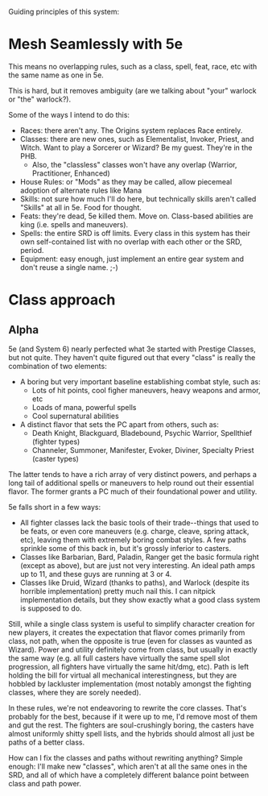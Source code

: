 Guiding principles of this system:

# Mesh Seamlessly with 5e

This means no overlapping rules, such as a class, spell, feat, race, etc with the same name as one in 5e.

This is hard, but it removes ambiguity (are we talking about "your" warlock or "the" warlock?).

Some of the ways I intend to do this:
+ Races: there aren't any. The Origins system replaces Race entirely.
+ Classes: there are new ones, such as Elementalist, Invoker, Priest, and Witch. Want to play a Sorcerer or Wizard? Be my guest. They're in the PHB.
  + Also, the "classless" classes won't have any overlap (Warrior, Practitioner, Enhanced)
+ House Rules: or "Mods" as they may be called, allow piecemeal adoption of alternate rules like Mana
+ Skills: not sure how much I'll do here, but technically skills aren't called "Skills" at all in 5e. Food for thought.
+ Feats: they're dead, 5e killed them. Move on. Class-based abilities are king (i.e. spells and maneuvers).
+ Spells: the entire SRD is off limits. Every class in this system has their own self-contained list with no overlap with each other or the SRD, period.
+ Equipment: easy enough, just implement an entire gear system and don't reuse a single name. ;-)





# Class approach

## Alpha

5e (and System 6) nearly perfected what 3e started with Prestige Classes, but not quite. They haven't quite figured out that every "class" is really the combination of two elements:
+ A boring but very important baseline establishing combat style, such as:
  + Lots of hit points, cool figher maneuvers, heavy weapons and armor, etc
  + Loads of mana, powerful spells
  + Cool supernatural abilities
+ A distinct flavor that sets the PC apart from others, such as:
  + Death Knight, Blackguard, Bladebound, Psychic Warrior, Spellthief (fighter types)
  + Channeler, Summoner, Manifester, Evoker, Diviner, Specialty Priest (caster types)

The latter tends to have a rich array of very distinct powers, and perhaps a long tail of additional spells or maneuvers to help round out their essential flavor. The former grants a PC much of their foundational power and utility.

5e falls short in a few ways:
+ All fighter classes lack the basic tools of their trade--things that used to be feats, or even core maneuvers (e.g. charge, cleave, spring attack, etc), leaving them with extremely boring combat styles. A few paths sprinkle some of this back in, but it's grossly inferior to casters.
+ Classes like Barbarian, Bard, Paladin, Ranger get the basic formula right (except as above), but are just not very interesting. An ideal path amps up to 11, and these guys are running at 3 or 4.
+ Classes like Druid, Wizard (thanks to paths), and Warlock (despite its horrible implementation) pretty much nail this. I can nitpick implementation details, but they show exactly what a good class system is supposed to do.

Still, while a single class system is useful to simplify character creation for new players, it creates the expectation that flavor comes primarily from class, not path, when the opposite is true (even for classes as vaunted as Wizard). Power and utility definitely come from class, but usually in exactly the same way (e.g. all full casters have virtually the same spell slot progression, all fighters have virtually the same hit/dmg, etc). Path is left holding the bill for virtual all mechanical interestingness, but they are hobbled by lackluster implementation (most notably amongst the fighting classes, where they are sorely needed).

In these rules, we're not endeavoring to rewrite the core classes. That's probably for the best, because if it were up to me, I'd remove most of them and gut the rest. The fighters are soul-crushingly boring, the casters have almost uniformly shitty spell lists, and the hybrids should almost all just be paths of a better class.

How can I fix the classes and paths without rewriting anything? Simple enough: I'll make new "classes", which aren't at all the same ones in the SRD, and all of which have a completely different balance point between class and path power.
